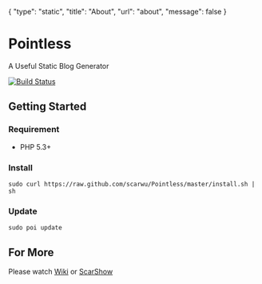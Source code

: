 {
	"type": "static",
	"title": "About",
	"url": "about",
	"message": false
}

Pointless
=========

A Useful Static Blog Generator

[![Build Status](https://travis-ci.org/scarwu/Pointless.png?branch=master)](https://travis-ci.org/scarwu/Pointless)

## Getting Started

### Requirement

* PHP 5.3+

### Install

	sudo curl https://raw.github.com/scarwu/Pointless/master/install.sh | sh

### Update

	sudo poi update

## For More

Please watch [Wiki](https://github.com/scarwu/Pointless/wiki) or [ScarShow](http://scar.simcz.tw)
